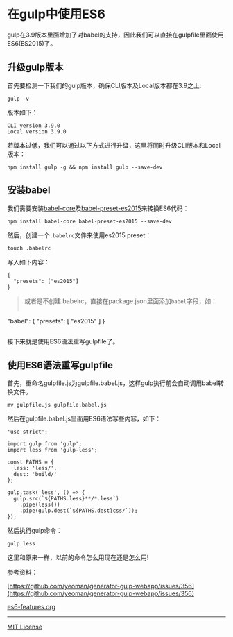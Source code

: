 # 在gulp中使用ES6

gulp在3.9版本里面增加了对babel的支持，因此我们可以直接在gulpfile里面使用ES6(ES2015)了。

## 升级gulp版本

首先要检测一下我们的gulp版本，确保CLI版本及Local版本都在3.9之上:

```
gulp -v
```

版本如下：
```
CLI version 3.9.0
Local version 3.9.0
```

若版本过低，我们可以通过以下方式进行升级，这里将同时升级CLI版本和Local版本：

```
npm install gulp -g && npm install gulp --save-dev
```

## 安装babel

我们需要安装[babel-core](https://github.com/babel/babel/tree/master/packages/babel-core)及[babel-preset-es2015](https://github.com/babel/babel/tree/master/packages/babel-preset-es2015)来转换ES6代码：

```
npm install babel-core babel-preset-es2015 --save-dev
```

然后，创建一个`.babelrc`文件来使用es2015 preset：

```
touch .babelrc
```

写入如下内容：

```
{
  "presets": ["es2015"]
}
```

> 或者是不创建.babelrc，直接在package.json里面添加`babel`字段，如：
> ```
"babel": {
  "presets": [
    "es2015"
  ]
}
> ```


接下来就是使用ES6语法重写gulpfile了。

## 使用ES6语法重写gulpfile

首先，重命名gulpfile.js为gulpfile.babel.js，这样gulp执行前会自动调用babel转换文件。

```
mv gulpfile.js gulpfile.babel.js
```

然后在gulpfile.babel.js里面用ES6语法写些内容，如下：

```
'use strict';

import gulp from 'gulp';
import less from 'gulp-less';

const PATHS = {
  less: 'less/',
  dest: 'build/'
};

gulp.task('less', () => {
  gulp.src(`${PATHS.less}**/*.less`)
    .pipe(less())
    .pipe(gulp.dest(`${PATHS.dest}css/`));
});
```

然后执行gulp命令：

```
gulp less
```

这里和原来一样，以前的命令怎么用现在还是怎么用!

参考资料：

[https://github.com/yeoman/generator-gulp-webapp/issues/356](https://github.com/yeoman/generator-gulp-webapp/issues/356)

[es6-features.org](es6-features.org)

---

[MIT License](./LICENSE)